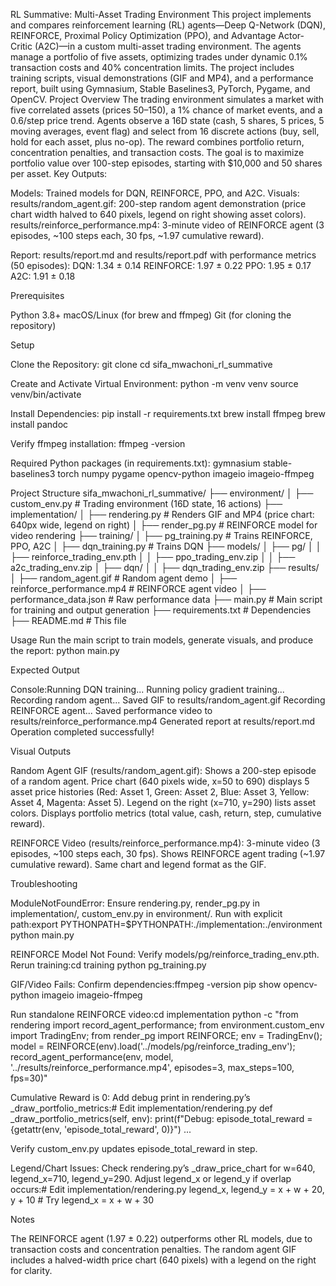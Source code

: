 RL Summative: Multi-Asset Trading Environment
This project implements and compares reinforcement learning (RL) agents—Deep Q-Network (DQN), REINFORCE, Proximal Policy Optimization (PPO), and Advantage Actor-Critic (A2C)—in a custom multi-asset trading environment. The agents manage a portfolio of five assets, optimizing trades under dynamic 0.1% transaction costs and 40% concentration limits. The project includes training scripts, visual demonstrations (GIF and MP4), and a performance report, built using Gymnasium, Stable Baselines3, PyTorch, Pygame, and OpenCV.
Project Overview
The trading environment simulates a market with five correlated assets (prices $50–$150), a 1% chance of market events, and a 0.6/step price trend. Agents observe a 16D state (cash, 5 shares, 5 prices, 5 moving averages, event flag) and select from 16 discrete actions (buy, sell, hold for each asset, plus no-op). The reward combines portfolio return, concentration penalties, and transaction costs. The goal is to maximize portfolio value over 100-step episodes, starting with $10,000 and 50 shares per asset.
Key Outputs:

Models: Trained models for DQN, REINFORCE, PPO, and A2C.
Visuals:
results/random_agent.gif: 200-step random agent demonstration (price chart width halved to 640 pixels, legend on right showing asset colors).
results/reinforce_performance.mp4: 3-minute video of REINFORCE agent (3 episodes, ~100 steps each, 30 fps, ~1.97 cumulative reward).


Report: results/report.md and results/report.pdf with performance metrics (50 episodes):
DQN: 1.34 ± 0.14
REINFORCE: 1.97 ± 0.22
PPO: 1.95 ± 0.17
A2C: 1.91 ± 0.18



Prerequisites

Python 3.8+
macOS/Linux (for brew and ffmpeg)
Git (for cloning the repository)

Setup

Clone the Repository:
git clone <repository-url>
cd sifa_mwachoni_rl_summative


Create and Activate Virtual Environment:
python -m venv venv
source venv/bin/activate


Install Dependencies:
pip install -r requirements.txt
brew install ffmpeg
brew install pandoc

Verify ffmpeg installation:
ffmpeg -version

Required Python packages (in requirements.txt):
gymnasium
stable-baselines3
torch
numpy
pygame
opencv-python
imageio
imageio-ffmpeg



Project Structure
sifa_mwachoni_rl_summative/
├── environment/
│   ├── custom_env.py        # Trading environment (16D state, 16 actions)
├── implementation/
│   ├── rendering.py         # Renders GIF and MP4 (price chart: 640px wide, legend on right)
│   ├── render_pg.py         # REINFORCE model for video rendering
├── training/
│   ├── pg_training.py       # Trains REINFORCE, PPO, A2C
│   ├── dqn_training.py      # Trains DQN
├── models/
│   ├── pg/
│   │   ├── reinforce_trading_env.pth
│   │   ├── ppo_trading_env.zip
│   │   ├── a2c_trading_env.zip
│   ├── dqn/
│   │   ├── dqn_trading_env.zip
├── results/
│   ├── random_agent.gif     # Random agent demo
│   ├── reinforce_performance.mp4  # REINFORCE agent video
│   ├── performance_data.json  # Raw performance data
├── main.py                  # Main script for training and output generation
├── requirements.txt         # Dependencies
├── README.md                # This file

Usage
Run the main script to train models, generate visuals, and produce the report:
python main.py

Expected Output

Console:Running DQN training...
Running policy gradient training...
Recording random agent...
Saved GIF to results/random_agent.gif
Recording REINFORCE agent...
Saved performance video to results/reinforce_performance.mp4
Generated report at results/report.md
Operation completed successfully!

Visual Outputs

Random Agent GIF (results/random_agent.gif):
Shows a 200-step episode of a random agent.
Price chart (640 pixels wide, x=50 to 690) displays 5 asset price histories (Red: Asset 1, Green: Asset 2, Blue: Asset 3, Yellow: Asset 4, Magenta: Asset 5).
Legend on the right (x=710, y=290) lists asset colors.
Displays portfolio metrics (total value, cash, return, step, cumulative reward).

REINFORCE Video (results/reinforce_performance.mp4):
3-minute video (3 episodes, ~100 steps each, 30 fps).
Shows REINFORCE agent trading (~1.97 cumulative reward).
Same chart and legend format as the GIF.


Troubleshooting

ModuleNotFoundError:
Ensure rendering.py, render_pg.py in implementation/, custom_env.py in environment/.
Run with explicit path:export PYTHONPATH=$PYTHONPATH:./implementation:./environment
python main.py


REINFORCE Model Not Found:
Verify models/pg/reinforce_trading_env.pth.
Rerun training:cd training
python pg_training.py


GIF/Video Fails:
Confirm dependencies:ffmpeg -version
pip show opencv-python imageio imageio-ffmpeg


Run standalone REINFORCE video:cd implementation
python -c "from rendering import record_agent_performance; from environment.custom_env import TradingEnv; from render_pg import REINFORCE; env = TradingEnv(); model = REINFORCE(env).load('../models/pg/reinforce_trading_env'); record_agent_performance(env, model, '../results/reinforce_performance.mp4', episodes=3, max_steps=100, fps=30)"


Cumulative Reward is 0:
Add debug print in rendering.py’s _draw_portfolio_metrics:# Edit implementation/rendering.py
def _draw_portfolio_metrics(self, env):
    print(f"Debug: episode_total_reward = {getattr(env, 'episode_total_reward', 0)}")
    ...


Verify custom_env.py updates episode_total_reward in step.


Legend/Chart Issues:
Check rendering.py’s _draw_price_chart for w=640, legend_x=710, legend_y=290.
Adjust legend_x or legend_y if overlap occurs:# Edit implementation/rendering.py
legend_x, legend_y = x + w + 20, y + 10  # Try legend_x = x + w + 30





Notes

The REINFORCE agent (1.97 ± 0.22) outperforms other RL models, due to transaction costs and concentration penalties.
The random agent GIF includes a halved-width price chart (640 pixels) with a legend on the right for clarity.

